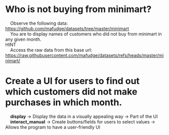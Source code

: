 # Who is not buying from minimart?
&nbsp;&nbsp;&nbsp;&nbsp;Observe the following data: https://github.com/mafudge/datasets/tree/master/minimart  
&nbsp;&nbsp;&nbsp;&nbsp;You are to display names of customers who did not buy from minimart in any given month.  
HINT  
&nbsp;&nbsp;&nbsp;&nbsp;Access the raw data from this base url: https://raw.githubusercontent.com/mafudge/datasets/refs/heads/master/minimart/  

# Create a UI for users to find out which customers did not make purchases in which month.  
&nbsp;&nbsp;&nbsp;&nbsp;**display** → Display the data in a visually appealing way → Part of the UI  
&nbsp;&nbsp;&nbsp;&nbsp;**interact_manual** → Create buttons/fields for users to select values → Allows the program to have a user-friendly UI  

